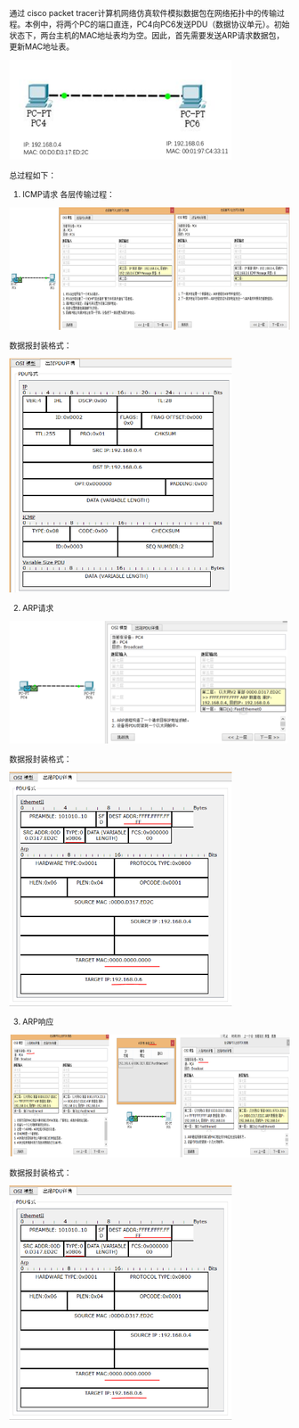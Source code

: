 通过 cisco packet tracer计算机网络仿真软件模拟数据包在网络拓扑中的传输过程。本例中，将两个PC的端口直连，PC4向PC6发送PDU（数据协议单元）。初始状态下，两台主机的MAC地址表均为空。因此，首先需要发送ARP请求数据包，更新MAC地址表。  

<div align=left><img width="400" height="180" src="./test-images/实验-ARP-1.png"/></div> 

总过程如下：
1. ICMP请求
各层传输过程：
<div align=left><img width="600" height="220" src="./test-images/实验-ARP-2.png"/></div> 

数据报封装格式：
<div align=left><img width="400" height="420" src="./test-images/实验-ARP-3.png"/></div> 

2. ARP请求
<div align=left><img width="500" height="220" src="./test-images/实验-ARP-4.png"/></div> 

数据报封装格式：
<div align=left><img width="400" height="420" src="./test-images/实验-ARP-5.png"/></div> 

3. ARP响应
<div align=left><img width="600" height="220" src="./test-images/实验-ARP-6.png"/></div> 

数据报封装格式：
<div align=left><img width="400" height="420" src="./test-images/实验-ARP-5.png"/></div> 